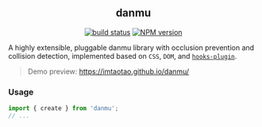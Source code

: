 <div align="center">
<h2>danmu</h2>

[![build status](https://github.com/imtaotao/danmu/actions/workflows/deploy_demo.yml/badge.svg?branch=master)](https://github.com/imtaotao/danmu/actions/workflows/deploy_demo.yml) [![NPM version](https://img.shields.io/npm/v/danmu.svg?color=a1b858&label=)](https://www.npmjs.com/package/danmu)

</div>

A highly extensible, pluggable danmu library with occlusion prevention and collision detection, implemented based on `CSS`, `DOM`, and [`hooks-plugin`](https://github.com/imtaotao/hooks-plugin).

> Demo preview: https://imtaotao.github.io/danmu/

### Usage

```js
import { create } from 'danmu';
// ...
```
